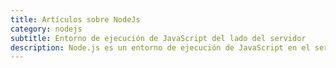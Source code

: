 ```yaml
---
title: Artículos sobre NodeJs
category: nodejs
subtitle: Entorno de ejecución de JavaScript del lado del servidor
description: Node.js es un entorno de ejecución de JavaScript en el servidor que permite a los desarrolladores escribir código JavaScript para crear aplicaciones y servicios web.
---
```


